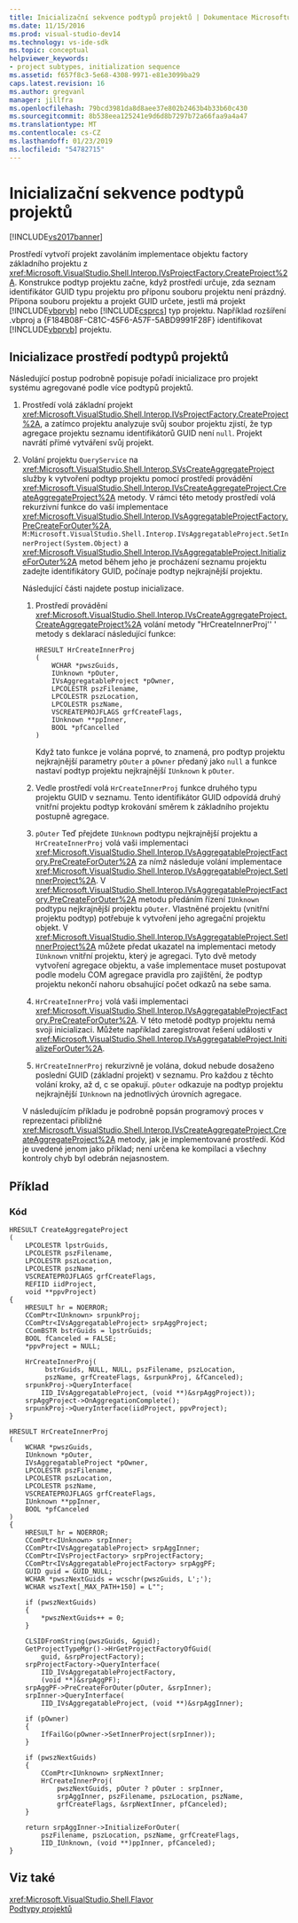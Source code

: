 ```yaml
---
title: Inicializační sekvence podtypů projektů | Dokumentace Microsoftu
ms.date: 11/15/2016
ms.prod: visual-studio-dev14
ms.technology: vs-ide-sdk
ms.topic: conceptual
helpviewer_keywords:
- project subtypes, initialization sequence
ms.assetid: f657f8c3-5e68-4308-9971-e81e3099ba29
caps.latest.revision: 16
ms.author: gregvanl
manager: jillfra
ms.openlocfilehash: 79bcd3981da8d8aee37e802b2463b4b33b60c430
ms.sourcegitcommit: 8b538eea125241e9d6d8b7297b72a66faa9a4a47
ms.translationtype: MT
ms.contentlocale: cs-CZ
ms.lasthandoff: 01/23/2019
ms.locfileid: "54782715"
---
```

# <a name="initialization-sequence-of-project-subtypes"></a>Inicializační sekvence podtypů projektů
[!INCLUDE[vs2017banner](../../includes/vs2017banner.md)]

Prostředí vytvoří projekt zavoláním implementace objektu factory základního projektu z <xref:Microsoft.VisualStudio.Shell.Interop.IVsProjectFactory.CreateProject%2A>. Konstrukce podtyp projektu začne, když prostředí určuje, zda seznam identifikátor GUID typu projektu pro příponu souboru projektu není prázdný. Přípona souboru projektu a projekt GUID určete, jestli má projekt [!INCLUDE[vbprvb](../../includes/vbprvb-md.md)] nebo [!INCLUDE[csprcs](../../includes/csprcs-md.md)] typ projektu. Například rozšíření .vbproj a {F184B08F-C81C-45F6-A57F-5ABD9991F28F} identifikovat [!INCLUDE[vbprvb](../../includes/vbprvb-md.md)] projektu.  
  
## <a name="environments-initialization-of-project-subtypes"></a>Inicializace prostředí podtypů projektů  
 Následující postup podrobně popisuje pořadí inicializace pro projekt systému agregované podle více podtypů projektů.  
  
1. Prostředí volá základní projekt <xref:Microsoft.VisualStudio.Shell.Interop.IVsProjectFactory.CreateProject%2A>, a zatímco projektu analyzuje svůj soubor projektu zjistí, že typ agregace projektu seznamu identifikátorů GUID není `null`. Projekt navrátí přímé vytváření svůj projekt.  
  
2. Volání projektu `QueryService` na <xref:Microsoft.VisualStudio.Shell.Interop.SVsCreateAggregateProject> služby k vytvoření podtyp projektu pomocí prostředí provádění <xref:Microsoft.VisualStudio.Shell.Interop.IVsCreateAggregateProject.CreateAggregateProject%2A> metody. V rámci této metody prostředí volá rekurzivní funkce do vaší implementace <xref:Microsoft.VisualStudio.Shell.Interop.IVsAggregatableProjectFactory.PreCreateForOuter%2A>, `M:Microsoft.VisualStudio.Shell.Interop.IVsAggregatableProject.SetInnerProject(System.Object)` a <xref:Microsoft.VisualStudio.Shell.Interop.IVsAggregatableProject.InitializeForOuter%2A> metod během jeho je procházení seznamu projektu zadejte identifikátory GUID, počínaje podtyp nejkrajnější projektu.  
  
    Následující části najdete postup inicializace.  
  
   1.  Prostředí provádění <xref:Microsoft.VisualStudio.Shell.Interop.IVsCreateAggregateProject.CreateAggregateProject%2A> volání metody "HrCreateInnerProj'' ' metody s deklarací následující funkce:  
  
       ```  
       HRESULT HrCreateInnerProj  
       (  
           WCHAR *pwszGuids,  
           IUnknown *pOuter,  
           IVsAggregatableProject *pOwner,  
           LPCOLESTR pszFilename,  
           LPCOLESTR pszLocation,  
           LPCOLESTR pszName,  
           VSCREATEPROJFLAGS grfCreateFlags,  
           IUnknown **ppInner,  
           BOOL *pfCancelled  
       )  
       ```  
  
        Když tato funkce je volána poprvé, to znamená, pro podtyp projektu nejkrajnější parametry `pOuter` a `pOwner` předaný jako `null` a funkce nastaví podtyp projektu nejkrajnější `IUnknown` k `pOuter`.  
  
   2.  Vedle prostředí volá `HrCreateInnerProj` funkce druhého typu projektu GUID v seznamu. Tento identifikátor GUID odpovídá druhý vnitřní projektu podtyp krokování směrem k základního projektu postupně agregace.  
  
   3.  `pOuter` Teď přejdete `IUnknown` podtypu nejkrajnější projektu a `HrCreateInnerProj` volá vaši implementaci <xref:Microsoft.VisualStudio.Shell.Interop.IVsAggregatableProjectFactory.PreCreateForOuter%2A> za nímž následuje volání implementace <xref:Microsoft.VisualStudio.Shell.Interop.IVsAggregatableProject.SetInnerProject%2A>. V <xref:Microsoft.VisualStudio.Shell.Interop.IVsAggregatableProjectFactory.PreCreateForOuter%2A> metodu předáním řízení `IUnknown` podtypu nejkrajnější projektu `pOuter`. Vlastněné projektu (vnitřní projektu podtyp) potřebuje k vytvoření jeho agregační projektu objekt. V <xref:Microsoft.VisualStudio.Shell.Interop.IVsAggregatableProject.SetInnerProject%2A> můžete předat ukazatel na implementaci metody `IUnknown` vnitřní projektu, který je agregaci. Tyto dvě metody vytvoření agregace objektu, a vaše implementace muset postupovat podle modelu COM agregace pravidla pro zajištění, že podtyp projektu nekončí nahoru obsahující počet odkazů na sebe sama.  
  
   4.  `HrCreateInnerProj` volá vaši implementaci <xref:Microsoft.VisualStudio.Shell.Interop.IVsAggregatableProjectFactory.PreCreateForOuter%2A>. V této metodě podtyp projektu nemá svoji inicializaci. Můžete například zaregistrovat řešení události v <xref:Microsoft.VisualStudio.Shell.Interop.IVsAggregatableProject.InitializeForOuter%2A>.  
  
   5.  `HrCreateInnerProj` rekurzivně je volána, dokud nebude dosaženo poslední GUID (základní projekt) v seznamu. Pro každou z těchto volání kroky, až d, c se opakují. `pOuter` odkazuje na podtyp projektu nejkrajnější `IUnknown` na jednotlivých úrovních agregace.  
  
   V následujícím příkladu je podrobně popsán programový proces v reprezentaci přibližné <xref:Microsoft.VisualStudio.Shell.Interop.IVsCreateAggregateProject.CreateAggregateProject%2A> metody, jak je implementované prostředí. Kód je uvedené jenom jako příklad; není určena ke kompilaci a všechny kontroly chyb byl odebrán nejasnostem.  
  
## <a name="example"></a>Příklad  
  
### <a name="code"></a>Kód  
  
```  
HRESULT CreateAggregateProject  
(  
    LPCOLESTR lpstrGuids,   
    LPCOLESTR pszFilename,   
    LPCOLESTR pszLocation,  
    LPCOLESTR pszName,   
    VSCREATEPROJFLAGS grfCreateFlags,   
    REFIID iidProject,   
    void **ppvProject)  
{  
    HRESULT hr = NOERROR;  
    CComPtr<IUnknown> srpunkProj;  
    CComPtr<IVsAggregatableProject> srpAggProject;  
    CComBSTR bstrGuids = lpstrGuids;  
    BOOL fCanceled = FALSE;  
    *ppvProject = NULL;  
  
    HrCreateInnerProj(  
         bstrGuids, NULL, NULL, pszFilename, pszLocation,   
         pszName, grfCreateFlags, &srpunkProj, &fCanceled);  
    srpunkProj->QueryInterface(  
        IID_IVsAggregatableProject, (void **)&srpAggProject));  
    srpAggProject->OnAggregationComplete();  
    srpunkProj->QueryInterface(iidProject, ppvProject);  
}  
  
HRESULT HrCreateInnerProj  
(  
    WCHAR *pwszGuids,   
    IUnknown *pOuter,   
    IVsAggregatableProject *pOwner,   
    LPCOLESTR pszFilename,   
    LPCOLESTR pszLocation,  
    LPCOLESTR pszName,   
    VSCREATEPROJFLAGS grfCreateFlags,   
    IUnknown **ppInner,   
    BOOL *pfCanceled  
)  
{  
    HRESULT hr = NOERROR;  
    CComPtr<IUnknown> srpInner;  
    CComPtr<IVsAggregatableProject> srpAggInner;  
    CComPtr<IVsProjectFactory> srpProjectFactory;  
    CComPtr<IVsAggregatableProjectFactory> srpAggPF;  
    GUID guid = GUID_NULL;  
    WCHAR *pwszNextGuids = wcschr(pwszGuids, L';');  
    WCHAR wszText[_MAX_PATH+150] = L"";  
  
    if (pwszNextGuids)  
    {  
        *pwszNextGuids++ = 0;  
    }  
  
    CLSIDFromString(pwszGuids, &guid);  
    GetProjectTypeMgr()->HrGetProjectFactoryOfGuid(  
        guid, &srpProjectFactory);  
    srpProjectFactory->QueryInterface(  
        IID_IVsAggregatableProjectFactory,   
        (void **)&srpAggPF);  
    srpAggPF->PreCreateForOuter(pOuter, &srpInner);  
    srpInner->QueryInterface(  
        IID_IVsAggregatableProject, (void **)&srpAggInner);  
  
    if (pOwner)  
    {  
        IfFailGo(pOwner->SetInnerProject(srpInner));  
    }  
  
    if (pwszNextGuids)  
    {  
        CComPtr<IUnknown> srpNextInner;  
        HrCreateInnerProj(  
            pwszNextGuids, pOuter ? pOuter : srpInner,   
            srpAggInner, pszFilename, pszLocation, pszName,   
            grfCreateFlags, &srpNextInner, pfCanceled);  
    }  
  
    return srpAggInner->InitializeForOuter(  
        pszFilename, pszLocation, pszName, grfCreateFlags,   
        IID_IUnknown, (void **)ppInner, pfCanceled);  
}  
```  
  
## <a name="see-also"></a>Viz také  
 <xref:Microsoft.VisualStudio.Shell.Flavor>   
 [Podtypy projektů](../../extensibility/internals/project-subtypes.md)
